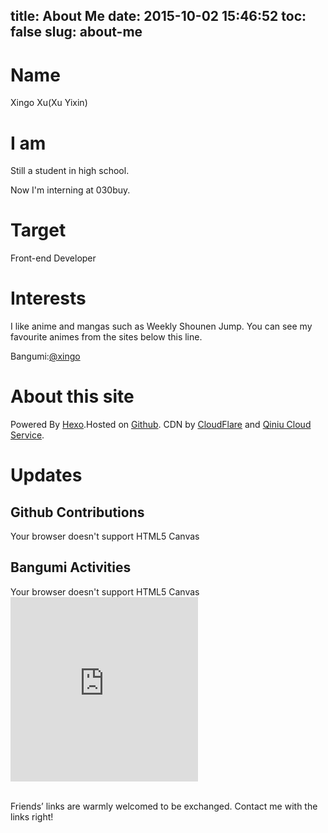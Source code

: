 title: About Me
date: 2015-10-02 15:46:52
toc: false
slug: about-me
---

# Name

Xingo Xu(Xu Yixin)

# I am
Still a student in high school.

Now I'm interning at 030buy.

# Target

Front-end Developer 


# Interests

I like anime and mangas such as Weekly Shounen Jump.
You can see my favourite animes from the sites below this line.
  
Bangumi:[@xingo](https://bgm.tv/user/xingo)
  
# About this site

Powered By [Hexo](https://hexo.io/).Hosted on [Github](https://github.com/xingoxu/xingoxu.github.io).
CDN by [CloudFlare](https://www.cloudflare.com/) and [Qiniu Cloud Service](https://portal.qiniu.com/signup?code=3ldfo1zlxc6s2).

# Updates

## Github Contributions

<div class="canvas-wrapper" markdown="0">
  <div class="preloader-wrapper small active loading-icon">
    <div class="spinner-layer spinner-blue">
      <div class="circle-clipper left">
        <div class="circle"></div>
      </div>
      <div class="gap-patch">
        <div class="circle"></div>
      </div>
      <div class="circle-clipper right">
        <div class="circle"></div>
      </div>
    </div>
    <div class="spinner-layer spinner-red">
      <div class="circle-clipper left">
        <div class="circle"></div>
      </div>
      <div class="gap-patch">
        <div class="circle"></div>
      </div>
      <div class="circle-clipper right">
        <div class="circle"></div>
      </div>
    </div>
    <div class="spinner-layer spinner-yellow">
      <div class="circle-clipper left">
        <div class="circle"></div>
      </div>
      <div class="gap-patch">
        <div class="circle"></div>
      </div>
      <div class="circle-clipper right">
        <div class="circle"></div>
      </div>
    </div>
    <div class="spinner-layer spinner-green">
      <div class="circle-clipper left">
        <div class="circle"></div>
      </div>
      <div class="gap-patch">
        <div class="circle"></div>
      </div>
      <div class="circle-clipper right">
        <div class="circle"></div>
      </div>
    </div>
  </div>
  <canvas id="github-canvas" class="canvas" width="1724" height="390">
    Your browser doesn't support HTML5 Canvas
  </canvas>
</div>

## Bangumi Activities

<div class="canvas-wrapper" markdown="0">
  <div class="preloader-wrapper small active loading-icon">
    <div class="spinner-layer spinner-blue">
      <div class="circle-clipper left">
        <div class="circle"></div>
      </div>
      <div class="gap-patch">
        <div class="circle"></div>
      </div>
      <div class="circle-clipper right">
        <div class="circle"></div>
      </div>
    </div>
    <div class="spinner-layer spinner-red">
      <div class="circle-clipper left">
        <div class="circle"></div>
      </div>
      <div class="gap-patch">
        <div class="circle"></div>
      </div>
      <div class="circle-clipper right">
        <div class="circle"></div>
      </div>
    </div>
    <div class="spinner-layer spinner-yellow">
      <div class="circle-clipper left">
        <div class="circle"></div>
      </div>
      <div class="gap-patch">
        <div class="circle"></div>
      </div>
      <div class="circle-clipper right">
        <div class="circle"></div>
      </div>
    </div>
    <div class="spinner-layer spinner-green">
      <div class="circle-clipper left">
        <div class="circle"></div>
      </div>
      <div class="gap-patch">
        <div class="circle"></div>
      </div>
      <div class="circle-clipper right">
        <div class="circle"></div>
      </div>
    </div>
  </div>
  <canvas id="bangumi-canvas" class="canvas" width="1724" height="390">
    Your browser doesn't support HTML5 Canvas
  </canvas>
</div>
<style markdown="0">
  .canvas-wrapper {
    display: inline-block;
    position: relative;
    text-align: center;
  }
  .loading-icon {
    position: absolute;
    width: 30px;
    height: 30px;
    left: 50%;
    top: 50%;
    margin-left: -15px;
    margin-top: -15px;
    box-sizing: border-box;
  }
  .loading-icon * {
    box-sizing: inherit;
  }
  .canvas {
    width: 862px;
  }
</style>

<script src="https://od8634671.qnssl.com/blog/canvas-contribution.458.js"></script>

<iframe id="feedwind_6171443774172665" width="300" src="https://feed.mikle.com/widget/?rssmikle_url=http%3A%2F%2Fbangumi.tv%2Ffeed%2Fuser%2Fxingo%2Ftimeline&amp;rssmikle_frame_width=300&amp;rssmikle_frame_height=400&amp;frame_height_by_article=5&amp;rssmikle_target=_blank&amp;rssmikle_font=Microsoft%20YaHei%20Light%2CMicrosoft%20JhengHei%2Chelvetica%20neue&amp;rssmikle_font_size=1em&amp;rssmikle_border=off&amp;responsive=on&amp;rssmikle_css_url=https%3A%2F%2Fblog.xingoxu.com%2Fbangumi.css&amp;text_align=left&amp;text_align2=left&amp;corner=off&amp;scrollbar=on&amp;autoscroll=on&amp;scrolldirection=up&amp;scrollstep=5&amp;mcspeed=20&amp;sort=New&amp;rssmikle_title=off&amp;rssmikle_title_bgcolor=%230066FF&amp;rssmikle_title_color=%23FFFFFF&amp;rssmikle_item_bgcolor=transparent&amp;rssmikle_item_title_length=30&amp;rssmikle_item_title_color=%23817c7c&amp;rssmikle_item_border_bottom=on&amp;rssmikle_item_description=title_only&amp;item_link=off&amp;rssmikle_item_description_length=150&amp;rssmikle_item_description_color=%23666666&amp;rssmikle_item_date=gl1&amp;rssmikle_timezone=Etc%2FGMT&amp;datetime_format=%25b%20%25e%2C%20%25Y%20%25k%3A%25M%3A%25S&amp;item_description_style=text%2Btn&amp;item_thumbnail=full&amp;item_thumbnail_selection=auto&amp;article_num=15&amp;rssmikle_item_podcast=off&amp;iframe_id=feedwind_6171443774172665&amp;" scrolling="no" name="rssmikle_frame" marginwidth="0" marginheight="0" vspace="0" hspace="0" frameborder="0" style="height: 295px;"></iframe>
<br />
<br />

Friends’ links are warmly welcomed to be exchanged. Contact me with the links right!
